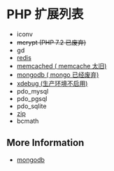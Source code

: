 # PHP 扩展列表

* iconv
* ~~mcrypt (PHP 7.2 已废弃)~~
* gd
* [redis](https://pecl.php.net/package/redis)
* [memcached ( memcache 太旧)](https://pecl.php.net/package/memcached)
* [mongodb ( mongo 已经废弃)](https://pecl.php.net/package/mongodb)
* [xdebug (生产环境不启用)](https://pecl.php.net/package/xdebug)
* pdo_mysql
* pdo_pgsql
* pdo_sqlite
* [zip](https://pecl.php.net/package/zip)
* bcmath

## More Information

* [mongodb](https://github.com/mongodb/mongo-php-driver)

